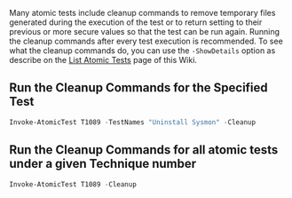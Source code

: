 Many atomic tests include cleanup commands to remove temporary files generated during the execution of the test or to return setting to their previous or more secure values so that the test can be run again. Running the cleanup commands after every test execution is recommended. To see what the cleanup commands do, you can use the `-ShowDetails` option as describe on the [List Atomic Tests](https://github.com/redcanaryco/invoke-atomicredteam/wiki/List-Atomic-Tests) page of this Wiki.

## Run the Cleanup Commands for the Specified Test

```powershell
Invoke-AtomicTest T1089 -TestNames "Uninstall Sysmon" -Cleanup
```

## Run the Cleanup Commands for all atomic tests under a given Technique number

```powershell
Invoke-AtomicTest T1089 -Cleanup
```